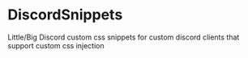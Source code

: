 # DiscordSnippets
Little/Big Discord custom css snippets for custom discord clients that support custom css injection
